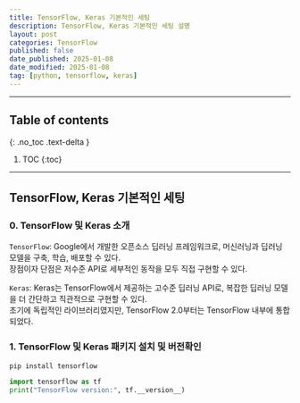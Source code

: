 ```yaml
---
title: TensorFlow, Keras 기본적인 세팅
description: TensorFlow, Keras 기본적인 세팅 설명
layout: post
categories: TensorFlow
published: false
date_published: 2025-01-08
date_modified: 2025-01-08
tag: [python, tensorflow, keras]
---
```

---
## Table of contents
{: .no_toc .text-delta }

1. TOC
{:toc}
---

<!-- 글의 제목은 ##
    나머지 큰 제목은 ###
    이후 나머지는 4개이상 -->

## TensorFlow, Keras 기본적인 세팅

### 0. TensorFlow 및 Keras 소개
`TensorFlow`: Google에서 개발한 오픈소스 딥러닝 프레임워크로, 머신러닝과 딥러닝 모델을 구축, 학습, 배포할 수 있다.<br>
장점이자 단점은 저수준 API로 세부적인 동작을 모두 직접 구현할 수 있다.

`Keras`: Keras는 TensorFlow에서 제공하는 고수준 딥러닝 API로, 복잡한 딥러닝 모델을 더 간단하고 직관적으로 구현할 수 있다.<br>
초기에 독립적인 라이브러리였지만, TensorFlow 2.0부터는 TensorFlow 내부에 통합되었다.<br>

### 1. TensorFlow 및 Keras 패키지 설치 및 버전확인
```bash
pip install tensorflow
```
```python
import tensorflow as tf
print("TensorFlow version:", tf.__version__)
```